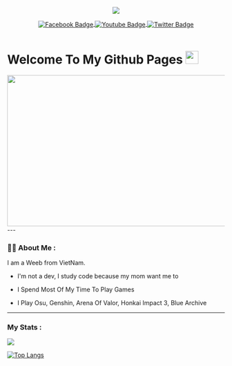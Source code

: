 <p>
   <div id="header" align="center">
  <img src="https://64.media.tumblr.com/78c11128c6f9c575accb2fd4d86cec72/43d3114de9d9d846-a7/s400x600/59c211ef8dbfc6428d6690cbd611b0418ca35daf.gif" />
     <br>
</div>
<div align="center" id="badges">
  </p align="center">
  <a href="https://www.facebook.com/F.Ena.2001/">
    <img align="center"
         src="https://img.shields.io/badge/Facebook-blue?style=for-the-badge&logo=facebook&logoColor=white" alt="Facebook Badge"/>
  </a>
  <a href="https://www.youtube.com/channel/UCOyDACjbauabnKgSrn4Z-Ag">
    <img align="center"
         src="https://img.shields.io/badge/YouTube-red?style=for-the-badge&logo=youtube&logoColor=white" alt="Youtube Badge"/>
  </a>
  <a href="https://twitter.com/ayaya_ayaya2">
    <img align="center"
         src="https://img.shields.io/badge/Twitter-blue?style=for-the-badge&logo=twitter&logoColor=white" alt="Twitter Badge"/>
  </a>
  
</div >
<p align = "center"> <img src = "https://komarev.com/ghpvc/?username=WhiteSnow00&style=flat-square&color=blue"alt =""/> </p>

<h1>
  Welcome To My Github Pages
  <img src="https://media.giphy.com/media/hvRJCLFzcasrR4ia7z/giphy.gif" width="30px"/>
</h1>
<div align="center">
  <img src="https://i.imgur.com/jTZ7RZw.gif" width="600" height="350"/>
</div>
---

### :woman_technologist: About Me :
I am a Weeb from VietNam.
-  I'm not a dev, I study code because my mom want me to

-  I Spend Most Of My Time To Play Games

-  I Play Osu, Genshin, Arena Of Valor, Honkai Impact 3, Blue Archive

---

### My Stats :
<a>
  <img align="center" src="https://github-readme-stats.vercel.app/api?username=WhiteSnow00&show_icons=true&include_all_commits=true&theme=tokyonight)](https://github.com/WhiteSnow00" />
</a>

[![Top Langs](https://github-readme-stats.vercel.app/api/top-langs/?username=WhiteSnow00&layout=compact&langs_count=10&theme=tokyonight)](https://github.com/WhiteSnow00?tab=repositories)

